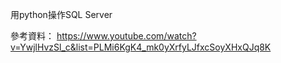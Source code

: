 用python操作SQL Server

參考資料：
https://www.youtube.com/watch?v=YwjlHvzSl_c&list=PLMi6KgK4_mk0yXrfyLJfxcSoyXHxQJq8K
